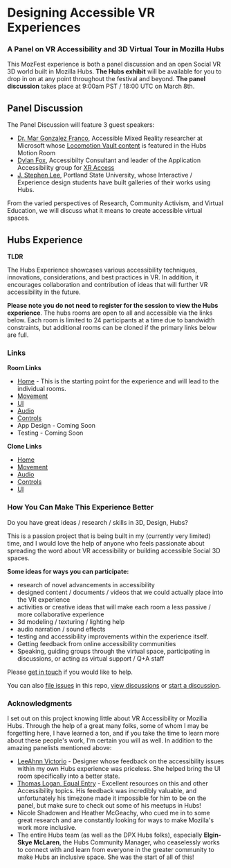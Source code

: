 # Designing Accessible VR Experiences

### A Panel on VR Accessibility and 3D Virtual Tour in Mozilla Hubs 

This MozFest experience is both a panel discussion and an open Social VR 3D world built in Mozilla Hubs. **The Hubs exhibit** will be available for you to drop in on at any point throughout the festival and beyond. **The panel discussion** takes place at 9:00am PST / 18:00 UTC on March 8th. 

## Panel Discussion

The Panel Discussion will feature 3 guest speakers:

* [Dr. Mar Gonzalez Franco](https://www.microsoft.com/en-us/research/people/margon/), Accessible Mixed Reality researcher at Microsoft whose [Locomotion Vault content](https://locomotionvault.github.io/) is featured in the Hubs Motion Room
* [Dylan Fox](https://drfoxdesign.com/), Accessibilty Consultant and leader of the Application Accessibility group for [XR Access](https://xraccess.org/)
* [J. Stephen Lee](https://jstephenlee.cargo.site/), Portland State University, whose Interactive / Experience design students have built galleries of their works using Hubs.

From the varied perspectives of Research, Community Activism, and Virtual Education, we will discuss what it means to create accessible virtual spaces.

## Hubs Experience

**TLDR**

The Hubs Experience showcases various accessibility techniques, innovations, considerations, and best practices in VR. In addition, it encourages collaboration and contribution of ideas that will further VR accessibility in the future. 

**Please note you do not need to register for the session to view the Hubs experience**. The hubs rooms are open to all and accessible via the links below. Each room is limited to 24 participants at a time due to bandwidth constraints, but additional rooms can be cloned if the primary links below are full.

### Links

**Room Links**

* [Home](https://hubs.mozilla.com/MvPSJJQ/mozfest-vr-accessibility) - This is the starting point for the experience and will lead to the individual rooms.
* [Movement](https://hubs.mozilla.com/rrHKXLN/mozfest-vr-accessibility-movement)
* [UI](https://hubs.mozilla.com/Pz7LyUJ/mozfest-vr-accessibility-ui)
* [Audio](https://hubs.mozilla.com/bgCBCLA/mozfest-vr-accessibility-audio)
* [Controls](https://hubs.mozilla.com/4SpqZKT/mozfest-vr-accessibility-controls)
* App Design - Coming Soon
* Testing - Coming Soon

**Clone Links**

* [Home](https://hubs.mozilla.com/scenes/reMD582)
* [Movement](https://hubs.mozilla.com/scenes/ya4qXQN)
* [Audio](https://hubs.mozilla.com/scenes/ZfxHDyp)
* [Controls](https://hubs.mozilla.com/scenes/DgpqKVZ)
* [UI](https://hubs.mozilla.com/scenes/UUuyynG)

### How You Can Make This Experience Better

Do you have great ideas / research / skills in 3D, Design, Hubs?

This is a passion project that is being built in my (currently very limited) time, and I would love the help of anyone who feels passionate about spreading the word about VR accessibility or building accessible Social 3D spaces.

**Some ideas for ways you can participate:**

* research of novel advancements in accessibility
* designed content / documents / videos that we could actually place into the VR experience
* activities or creative ideas that will make each room a less passive / more collaborative experience
* 3d modeling / texturing / lighting help
* audio narration / sound effects
* testing and accessibility improvements within the experience itself. 
* Getting feedback from online accessibility communities
* Speaking, guiding groups through the virtual space, participating in discussions, or acting as virtual support / Q+A staff

Please [get in touch](mailto:mheavers@mozilla.com) if you would like to help.

You can also [file issues](https://github.com/heaversm/mozfestaccess/issues/new/choose) in this repo, [view discussions](https://github.com/heaversm/mozfestaccess/discussions) or [start a discussion](https://github.com/heaversm/mozfestaccess/discussions/new).

### Acknowledgments

I set out on this project knowing little about VR Accessibility or Mozilla Hubs. Through the help of a great many folks, some of whom I may be forgetting here, I have learned a ton, and if you take the time to learn more about these people's work, I'm certain you will as well. In addition to the amazing panelists mentioned above:

* [LeeAhnn Victorio](https://www.linkedin.com/in/leeahnn-victorio-6785ab16b/) - Designer whose feedback on the accessibility issues within my own Hubs experience was priceless. She helped bring the UI room specifically into a better state.
* [Thomas Logan, Equal Entry](https://equalentry.com/about/) - Excellent resources on this and other Accessibility topics. His feedback was incredibly valuable, and unfortunately his timezone made it impossible for him to be on the panel, but make sure to check out some of his meetups in Hubs!
* Nicole Shadowen and Heather McGeachy, who cued me in to some great research and are constantly looking for ways to make Mozilla's work more inclusive.
* The entire Hubs team (as well as the DPX Hubs folks), especially **Elgin-Skye McLaren**, the Hubs Community Manager, who ceaselessly works to connect with and learn from everyone in the greater community to make Hubs an inclusive space. She was the start of all of this!









